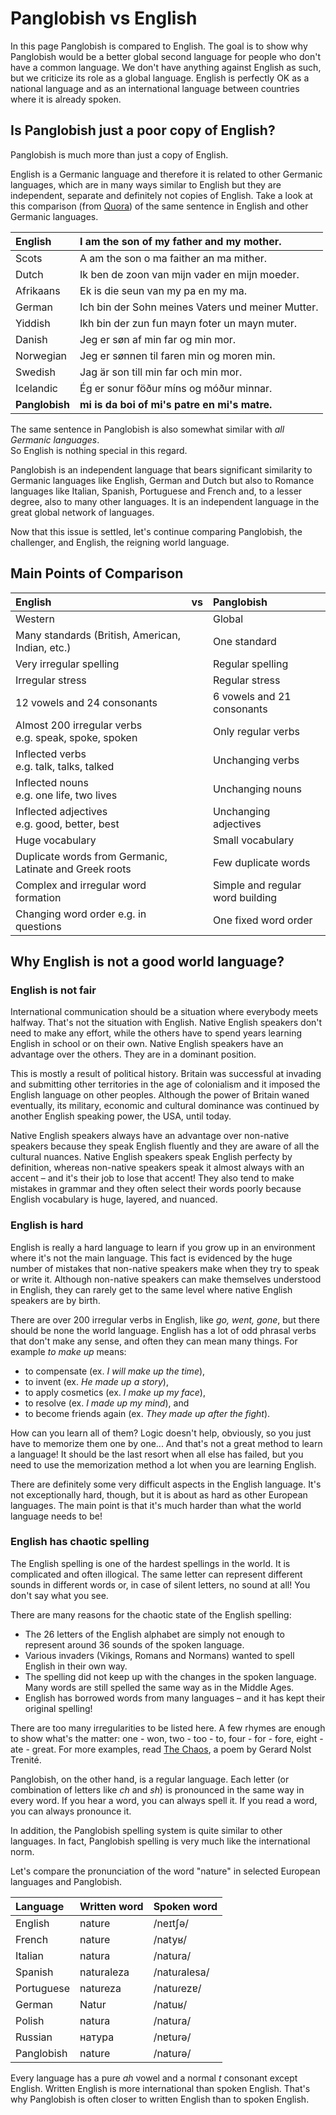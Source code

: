 # Panglobish vs English

In this page Panglobish is compared to English.
The goal is to show why Panglobish would be a better global second language
for people who don't have a common language.
We don't have anything against English as such,
but we criticize its role as a global language.
English is perfectly OK as a national language and as an international language
between countries where it is already spoken.


## Is Panglobish just a poor copy of English?

Panglobish is much more than just a copy of English.

English is a Germanic language and therefore it is related to other Germanic languages,
which are in many ways similar to English but they are independent, separate and definitely not copies of English.
Take a look at this comparison
(from [Quora](https://www.quora.com/Why-dont-all-the-continental-Germanic-languages-form-a-dialect-continuum-as-all-the-contiguous-Romance-languages-do))
of the same sentence in English and other Germanic languages.

| English      | I am the son of my father and my mother.         |
|:-------------|:-------------------------------------------------|
| Scots        | A am the son o ma faither an ma mither.          |
| Dutch        | Ik ben de zoon van mijn vader en mijn moeder.    |
| Afrikaans    | Ek is die seun van my pa en my ma.               |
| German       | Ich bin der Sohn meines Vaters und meiner Mutter.|
| Yiddish      | Ikh bin der zun fun mayn foter un mayn muter.    |
| Danish       | Jeg er søn af min far og min mor.                |
| Norwegian    | Jeg er sønnen til faren min og moren min.        |
| Swedish      | Jag är son till min far och min mor.             |
| Icelandic    | Ég er sonur föður míns og móður minnar.          |
|**Panglobish**| **mi is da boi of mi's patre en mi's matre.**    |

The same sentence in Panglobish is also somewhat similar with _all Germanic languages_.  
So English is nothing special in this regard.

Panglobish is an independent language that bears significant similarity to
Germanic languages like English, German and Dutch
but also to Romance languages like Italian, Spanish, Portuguese and French
and, to a lesser degree, also to many other languages.
It is an independent language in the great global network of languages.

Now that this issue is settled, let's continue comparing Panglobish, the challenger,
and English, the reigning world language.


## Main Points of Comparison

| English                                                 | vs | Panglobish                            |
|:------------------------------------------------------- |:--:|:----------------------------------|
| Western                                                 |    | Global                            |
| Many standards (British, American, Indian, etc.)        |    | One standard                      |
| Very irregular spelling                                 |    | Regular spelling                  |
| Irregular stress                                        |    | Regular stress                    |
| 12 vowels and 24 consonants                             |    | 6 vowels and 21 consonants        |
| Almost 200 irregular verbs<br>e.g. speak, spoke, spoken |    | Only regular verbs                |
| Inflected verbs<br>e.g. talk, talks, talked             |    | Unchanging verbs                  |
| Inflected nouns<br>e.g. one life, two lives             |    | Unchanging nouns                  |
| Inflected adjectives<br>e.g. good, better, best         |    | Unchanging adjectives             |
| Huge vocabulary                                         |    | Small vocabulary                  |
| Duplicate words from Germanic, Latinate and Greek roots |    | Few duplicate words               |
| Complex and irregular word formation                    |    | Simple and regular word building  |
| Changing word order e.g. in questions                   |    | One fixed word order              |


## Why English is not a good world language?

### English is not fair

International communication should be a situation where everybody meets halfway.
That's not the situation with English.
Native English speakers don't need to make any effort,
while the others have to spend years learning English in school or on their own.
Native English speakers have an advantage over the others.
They are in a dominant position.

This is mostly a result of political history.
Britain was successful at invading and submitting other territories in the age of colonialism
and it imposed the English language on other peoples.
Although the power of Britain waned eventually,
its military, economic and cultural dominance was continued by another English speaking power, the USA, until today.

Native English speakers always have an advantage over non-native speakers
because they speak English fluently and they are aware of all the cultural nuances.
Native English speakers speak English perfecty by definition,
whereas non-native speakers speak it almost always with an accent
– and it's their job to lose that accent!
They also tend to make mistakes in grammar
and they often select their words poorly
because English vocabulary is huge, layered, and nuanced.

### English is hard

English is really a hard language to learn
if you grow up in an environment where it's not the main language.
This fact is evidenced by the huge number of mistakes
that non-native speakers make when they try to speak or write it.
Although non-native speakers can make themselves understood in English,
they can rarely get to the same level where native English speakers are by birth.

There are over 200 irregular verbs in English, like _go, went, gone_,
but there should be none the world language.
English has a lot of odd phrasal verbs that don't make any sense,
and often they can mean many things.
For example _to make up_ means:

- to compensate (ex. _I will make up the time_),
- to invent (ex. _He made up a story_),
- to apply cosmetics (ex. _I make up my face_),
- to resolve (ex. _I made up my mind_), and
- to become friends again (ex. _They made up after the fight_).

How can you learn all of them?
Logic doesn't help, obviously, so you just have to memorize them one by one...
And that's not a great method to learn a language!
It should be the last resort when all else has failed,
but you need to use the memorization method a lot when you are learning English.

There are definitely some very difficult aspects in the English language.
It's not exceptionally hard, though,
but it is about as hard as other European languages.
The main point is that it's much harder than what the world language needs to be!

### English has chaotic spelling

The English spelling is one of the hardest spellings in the world.
It is complicated and often illogical.
The same letter can represent different sounds in different words
or, in case of silent letters, no sound at all!
You don't say what you see.

There are many reasons for the chaotic state of the English spelling:

- The 26 letters of the English alphabet are simply not enough to represent around 36 sounds of the spoken language.
- Various invaders (Vikings, Romans and Normans) wanted to spell English in their own way.
- The spelling did not keep up with the changes in the spoken language.
  Many words are still spelled the same way as in the Middle Ages.
- English has borrowed words from many languages – and it has kept their original spelling!

There are too many irregularities to be listed here.
A few rhymes are enough to show what's the matter:
one - won, two - too - to, four - for - fore, eight - ate - great.
For more examples, read [The Chaos](http://ncf.idallen.com/english.html), a poem by Gerard Nolst Trenité.

Panglobish, on the other hand, is a regular language.
Each letter (or combination of letters like _ch_ and _sh_) is pronounced in the same way in every word.
If you hear a word, you can always spell it.
If you read a word, you can always pronounce it.

In addition, the Panglobish spelling system is quite similar to other languages.
In fact, Panglobish spelling is very much like the international norm.

Let's compare the pronunciation of the word "nature" in selected European languages and Panglobish.

| Language   | Written word | Spoken word |
|:-----------|:-------------|:------------|
| English    | nature       | /neɪtʃə/ |
| French     | nature       | /natyʁ/ |
| Italian    | natura       | /natura/ |
| Spanish    | naturaleza   | /natuɾalesa/ |
| Portuguese | natureza     | /natuɾezɐ/ |
| German     | Natur        | /natuʁ/ |
| Polish     | natura       | /natura/ |
| Russian    | натура       | /nɐturə/ |
| Panglobish | nature       | /naturə/ |

Every language has a pure _ah_ vowel and a normal _t_ consonant except English.
Written English is more international than spoken English.
That's why Panglobish is often closer to written English than to spoken English.

